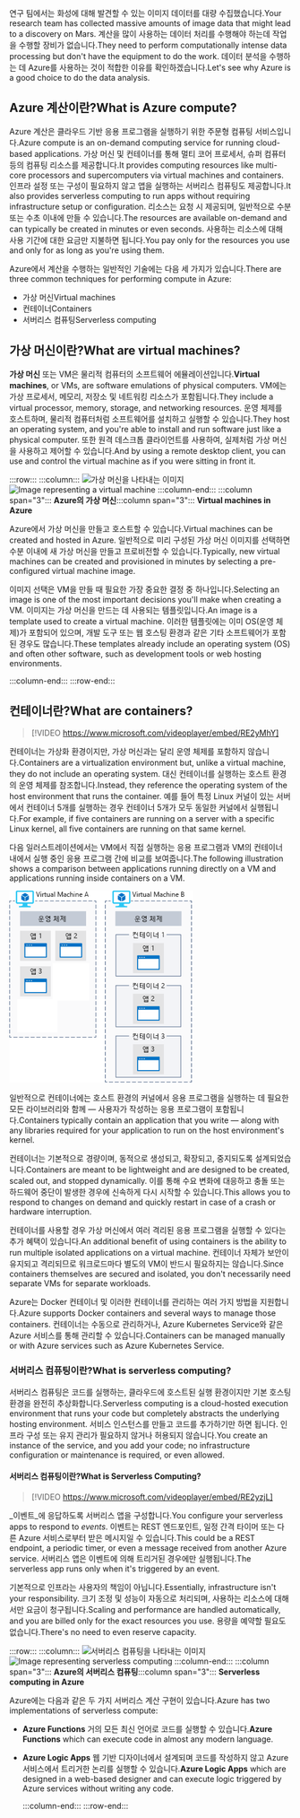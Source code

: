 <span data-ttu-id="01d6e-101">연구 팀에서는 화성에 대해 발견할 수 있는 이미지 데이터를 대량 수집했습니다.</span><span class="sxs-lookup"><span data-stu-id="01d6e-101">Your research team has collected massive amounts of image data that might lead to a discovery on Mars.</span></span> <span data-ttu-id="01d6e-102">계산을 많이 사용하는 데이터 처리를 수행해야 하는데 작업을 수행할 장비가 없습니다.</span><span class="sxs-lookup"><span data-stu-id="01d6e-102">They need to perform computationally intense data processing but don't have the equipment to do the work.</span></span> <span data-ttu-id="01d6e-103">데이터 분석을 수행하는 데 Azure를 사용하는 것이 적합한 이유를 확인하겠습니다.</span><span class="sxs-lookup"><span data-stu-id="01d6e-103">Let's see why Azure is a good choice to do the data analysis.</span></span>

## <a name="what-is-azure-compute"></a><span data-ttu-id="01d6e-104">Azure 계산이란?</span><span class="sxs-lookup"><span data-stu-id="01d6e-104">What is Azure compute?</span></span>
<span data-ttu-id="01d6e-105">Azure 계산은 클라우드 기반 응용 프로그램을 실행하기 위한 주문형 컴퓨팅 서비스입니다.</span><span class="sxs-lookup"><span data-stu-id="01d6e-105">Azure compute is an on-demand computing service for running cloud-based applications.</span></span> <span data-ttu-id="01d6e-106">가상 머신 및 컨테이너를 통해 멀티 코어 프로세서, 슈퍼 컴퓨터 등의 컴퓨팅 리소스를 제공합니다.</span><span class="sxs-lookup"><span data-stu-id="01d6e-106">It provides computing resources like multi-core processors and supercomputers via virtual machines and containers.</span></span> <span data-ttu-id="01d6e-107">인프라 설정 또는 구성이 필요하지 않고 앱을 실행하는 서버리스 컴퓨팅도 제공합니다.</span><span class="sxs-lookup"><span data-stu-id="01d6e-107">It also provides serverless computing to run apps without requiring infrastructure setup or configuration.</span></span> <span data-ttu-id="01d6e-108">리소스는 요청 시 제공되며, 일반적으로 수분 또는 수초 이내에 만들 수 있습니다.</span><span class="sxs-lookup"><span data-stu-id="01d6e-108">The resources are available on-demand and can typically be created in minutes or even seconds.</span></span> <span data-ttu-id="01d6e-109">사용하는 리소스에 대해 사용 기간에 대한 요금만 지불하면 됩니다.</span><span class="sxs-lookup"><span data-stu-id="01d6e-109">You pay only for the resources you use and only for as long as you're using them.</span></span>

<span data-ttu-id="01d6e-110">Azure에서 계산을 수행하는 일반적인 기술에는 다음 세 가지가 있습니다.</span><span class="sxs-lookup"><span data-stu-id="01d6e-110">There are three common techniques for performing compute in Azure:</span></span>

- <span data-ttu-id="01d6e-111">가상 머신</span><span class="sxs-lookup"><span data-stu-id="01d6e-111">Virtual machines</span></span>
- <span data-ttu-id="01d6e-112">컨테이너</span><span class="sxs-lookup"><span data-stu-id="01d6e-112">Containers</span></span>
- <span data-ttu-id="01d6e-113">서버리스 컴퓨팅</span><span class="sxs-lookup"><span data-stu-id="01d6e-113">Serverless computing</span></span>

## <a name="what-are-virtual-machines"></a><span data-ttu-id="01d6e-114">가상 머신이란?</span><span class="sxs-lookup"><span data-stu-id="01d6e-114">What are virtual machines?</span></span>

<span data-ttu-id="01d6e-115">**가상 머신** 또는 VM은 물리적 컴퓨터의 소프트웨어 에뮬레이션입니다.</span><span class="sxs-lookup"><span data-stu-id="01d6e-115">**Virtual machines**, or VMs, are software emulations of physical computers.</span></span> <span data-ttu-id="01d6e-116">VM에는 가상 프로세서, 메모리, 저장소 및 네트워킹 리소스가 포함됩니다.</span><span class="sxs-lookup"><span data-stu-id="01d6e-116">They include a virtual processor, memory, storage, and networking resources.</span></span> <span data-ttu-id="01d6e-117">운영 체제를 호스트하며, 물리적 컴퓨터처럼 소프트웨어를 설치하고 실행할 수 있습니다.</span><span class="sxs-lookup"><span data-stu-id="01d6e-117">They host an operating system, and you're able to install and run software just like a physical computer.</span></span> <span data-ttu-id="01d6e-118">또한 원격 데스크톱 클라이언트를 사용하여, 실제처럼 가상 머신을 사용하고 제어할 수 있습니다.</span><span class="sxs-lookup"><span data-stu-id="01d6e-118">And by using a remote desktop client, you can use and control the virtual machine as if you were sitting in front it.</span></span>

:::row:::
  :::column:::
    <span data-ttu-id="01d6e-119">![가상 머신을 나타내는 이미지](../media/2-vm.png)</span><span class="sxs-lookup"><span data-stu-id="01d6e-119">![Image representing a virtual machine](../media/2-vm.png)</span></span>
  :::column-end:::
    <span data-ttu-id="01d6e-120">:::column span="3"::: **Azure의 가상 머신**</span><span class="sxs-lookup"><span data-stu-id="01d6e-120">:::column span="3"::: **Virtual machines in Azure**</span></span>

<span data-ttu-id="01d6e-121">Azure에서 가상 머신을 만들고 호스트할 수 있습니다.</span><span class="sxs-lookup"><span data-stu-id="01d6e-121">Virtual machines can be created and hosted in Azure.</span></span> <span data-ttu-id="01d6e-122">일반적으로 미리 구성된 가상 머신 이미지를 선택하면 수분 이내에 새 가상 머신을 만들고 프로비전할 수 있습니다.</span><span class="sxs-lookup"><span data-stu-id="01d6e-122">Typically, new virtual machines can be created and provisioned in minutes by selecting a pre-configured virtual machine image.</span></span>

<span data-ttu-id="01d6e-123">이미지 선택은 VM을 만들 때 필요한 가장 중요한 결정 중 하나입니다.</span><span class="sxs-lookup"><span data-stu-id="01d6e-123">Selecting an image is one of the most important decisions you'll make when creating a VM.</span></span> <span data-ttu-id="01d6e-124">이미지는 가상 머신을 만드는 데 사용되는 템플릿입니다.</span><span class="sxs-lookup"><span data-stu-id="01d6e-124">An image is a template used to create a virtual machine.</span></span> <span data-ttu-id="01d6e-125">이러한 템플릿에는 이미 OS(운영 체제)가 포함되어 있으며, 개발 도구 또는 웹 호스팅 환경과 같은 기타 소프트웨어가 포함된 경우도 많습니다.</span><span class="sxs-lookup"><span data-stu-id="01d6e-125">These templates already include an operating system (OS) and often other software, such as development tools or web hosting environments.</span></span>

  :::column-end:::
:::row-end:::

## <a name="what-are-containers"></a><span data-ttu-id="01d6e-126">컨테이너란?</span><span class="sxs-lookup"><span data-stu-id="01d6e-126">What are containers?</span></span>

> [!VIDEO https://www.microsoft.com/videoplayer/embed/RE2yMhY]

<span data-ttu-id="01d6e-127">컨테이너는 가상화 환경이지만, 가상 머신과는 달리 운영 체제를 포함하지 않습니다.</span><span class="sxs-lookup"><span data-stu-id="01d6e-127">Containers are a virtualization environment but, unlike a virtual machine, they do not include an operating system.</span></span> <span data-ttu-id="01d6e-128">대신 컨테이너를 실행하는 호스트 환경의 운영 체제를 참조합니다.</span><span class="sxs-lookup"><span data-stu-id="01d6e-128">Instead, they reference the operating system of the host environment that runs the container.</span></span> <span data-ttu-id="01d6e-129">예를 들어 특정 Linux 커널이 있는 서버에서 컨테이너 5개를 실행하는 경우 컨테이너 5개가 모두 동일한 커널에서 실행됩니다.</span><span class="sxs-lookup"><span data-stu-id="01d6e-129">For example, if five containers are running on a server with a specific Linux kernel, all five containers are running on that same kernel.</span></span>

<span data-ttu-id="01d6e-130">다음 일러스트레이션에서는 VM에서 직접 실행하는 응용 프로그램과 VM의 컨테이너 내에서 실행 중인 응용 프로그램 간에 비교를 보여줍니다.</span><span class="sxs-lookup"><span data-stu-id="01d6e-130">The following illustration shows a comparison between applications running directly on a VM and applications running inside containers on a VM.</span></span>

![운영 체제가 가상 머신의 일부이며 컨테이너의 일부가 아님을 보여주는 일러스트레이션입니다.](../media/2-vm-versus-containers.png)

<span data-ttu-id="01d6e-132">일반적으로 컨테이너에는 호스트 환경의 커널에서 응용 프로그램을 실행하는 데 필요한 모든 라이브러리와 함께 &mdash; 사용자가 작성하는 응용 프로그램이 포함됩니다.</span><span class="sxs-lookup"><span data-stu-id="01d6e-132">Containers typically contain an application that you write &mdash; along with any libraries required for your application to run on the host environment's kernel.</span></span>

<span data-ttu-id="01d6e-133">컨테이너는 기본적으로 경량이며, 동적으로 생성되고, 확장되고, 중지되도록 설계되었습니다.</span><span class="sxs-lookup"><span data-stu-id="01d6e-133">Containers are meant to be lightweight and are designed to be created, scaled out, and stopped dynamically.</span></span> <span data-ttu-id="01d6e-134">이를 통해 수요 변화에 대응하고 충돌 또는 하드웨어 중단이 발생한 경우에 신속하게 다시 시작할 수 있습니다.</span><span class="sxs-lookup"><span data-stu-id="01d6e-134">This allows you to respond to changes on demand and quickly restart in case of a crash or hardware interruption.</span></span>

<span data-ttu-id="01d6e-135">컨테이너를 사용할 경우 가상 머신에서 여러 격리된 응용 프로그램을 실행할 수 있다는 추가 혜택이 있습니다.</span><span class="sxs-lookup"><span data-stu-id="01d6e-135">An additional benefit of using containers is the ability to run multiple isolated applications on a virtual machine.</span></span> <span data-ttu-id="01d6e-136">컨테이너 자체가 보안이 유지되고 격리되므로 워크로드마다 별도의 VM이 반드시 필요하지는 않습니다.</span><span class="sxs-lookup"><span data-stu-id="01d6e-136">Since containers themselves are secured and isolated, you don't necessarily need separate VMs for separate workloads.</span></span>

<span data-ttu-id="01d6e-137">Azure는 Docker 컨테이너 및 이러한 컨테이너를 관리하는 여러 가지 방법을 지원합니다.</span><span class="sxs-lookup"><span data-stu-id="01d6e-137">Azure supports Docker containers and several ways to manage those containers.</span></span> <span data-ttu-id="01d6e-138">컨테이너는 수동으로 관리하거나, Azure Kubernetes Service와 같은 Azure 서비스를 통해 관리할 수 있습니다.</span><span class="sxs-lookup"><span data-stu-id="01d6e-138">Containers can be managed manually or with Azure services such as Azure Kubernetes Service.</span></span>

### <a name="what-is-serverless-computing"></a><span data-ttu-id="01d6e-139">서버리스 컴퓨팅이란?</span><span class="sxs-lookup"><span data-stu-id="01d6e-139">What is serverless computing?</span></span>

<span data-ttu-id="01d6e-140">서버리스 컴퓨팅은 코드를 실행하는, 클라우드에 호스트된 실행 환경이지만 기본 호스팅 환경을 완전히 추상화합니다.</span><span class="sxs-lookup"><span data-stu-id="01d6e-140">Serverless computing is a cloud-hosted execution environment that runs your code but completely abstracts the underlying hosting environment.</span></span> <span data-ttu-id="01d6e-141">서비스 인스턴스를 만들고 코드를 추가하기만 하면 됩니다. 인프라 구성 또는 유지 관리가 필요하지 않거나 허용되지 않습니다.</span><span class="sxs-lookup"><span data-stu-id="01d6e-141">You create an instance of the service, and you add your code; no infrastructure configuration or maintenance is required, or even allowed.</span></span>

#### <a name="what-is-serverless-computing"></a><span data-ttu-id="01d6e-142">서버리스 컴퓨팅이란?</span><span class="sxs-lookup"><span data-stu-id="01d6e-142">What is Serverless Computing?</span></span>

> [!VIDEO https://www.microsoft.com/videoplayer/embed/RE2yzjL]

<span data-ttu-id="01d6e-143">_이벤트_에 응답하도록 서버리스 앱을 구성합니다.</span><span class="sxs-lookup"><span data-stu-id="01d6e-143">You configure your serverless apps to respond to _events_.</span></span> <span data-ttu-id="01d6e-144">이벤트는 REST 엔드포인트, 일정 간격 타이머 또는 다른 Azure 서비스로부터 받은 메시지일 수 있습니다.</span><span class="sxs-lookup"><span data-stu-id="01d6e-144">This could be a REST endpoint, a periodic timer, or even a message received from another Azure service.</span></span> <span data-ttu-id="01d6e-145">서버리스 앱은 이벤트에 의해 트리거된 경우에만 실행됩니다.</span><span class="sxs-lookup"><span data-stu-id="01d6e-145">The serverless app runs only when it's triggered by an event.</span></span>

<span data-ttu-id="01d6e-146">기본적으로 인프라는 사용자의 책임이 아닙니다.</span><span class="sxs-lookup"><span data-stu-id="01d6e-146">Essentially, infrastructure isn't your responsibility.</span></span> <span data-ttu-id="01d6e-147">크기 조정 및 성능이 자동으로 처리되며, 사용하는 리소스에 대해서만 요금이 청구됩니다.</span><span class="sxs-lookup"><span data-stu-id="01d6e-147">Scaling and performance are handled automatically, and you are billed only for the exact resources you use.</span></span> <span data-ttu-id="01d6e-148">용량을 예약할 필요도 없습니다.</span><span class="sxs-lookup"><span data-stu-id="01d6e-148">There's no need to even reserve capacity.</span></span>

:::row:::
  :::column:::
    <span data-ttu-id="01d6e-149">![서버리스 컴퓨팅을 나타내는 이미지](../media/2-serverless.png)</span><span class="sxs-lookup"><span data-stu-id="01d6e-149">![Image representing serverless computing](../media/2-serverless.png)</span></span>
  :::column-end:::
    <span data-ttu-id="01d6e-150">:::column span="3"::: **Azure의 서버리스 컴퓨팅**</span><span class="sxs-lookup"><span data-stu-id="01d6e-150">:::column span="3"::: **Serverless computing in Azure**</span></span>

<span data-ttu-id="01d6e-151">Azure에는 다음과 같은 두 가지 서버리스 계산 구현이 있습니다.</span><span class="sxs-lookup"><span data-stu-id="01d6e-151">Azure has two implementations of serverless compute:</span></span>

- <span data-ttu-id="01d6e-152">**Azure Functions** 거의 모든 최신 언어로 코드를 실행할 수 있습니다.</span><span class="sxs-lookup"><span data-stu-id="01d6e-152">**Azure Functions** which can execute code in almost any modern language.</span></span>
- <span data-ttu-id="01d6e-153">**Azure Logic Apps** 웹 기반 디자이너에서 설계되며 코드를 작성하지 않고 Azure 서비스에서 트리거한 논리를 실행할 수 있습니다.</span><span class="sxs-lookup"><span data-stu-id="01d6e-153">**Azure Logic Apps** which are designed in a web-based designer and can execute logic triggered by Azure services without writing any code.</span></span>

  :::column-end:::
:::row-end:::